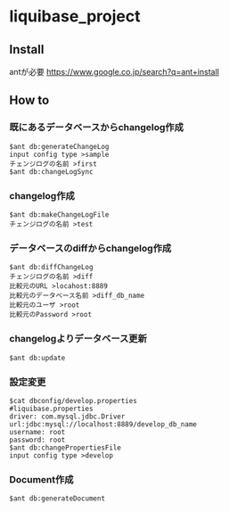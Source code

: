 # liquibase_project
## Install
antが必要
<https://www.google.co.jp/search?q=ant+install>
## How to
### 既にあるデータベースからchangelog作成
    $ant db:generateChangeLog
    input config type >sample
    チェンジログの名前 >first
    $ant db:changeLogSync
### changelog作成
    $ant db:makeChangeLogFile
    チェンジログの名前 >test
### データベースのdiffからchangelog作成
    $ant db:diffChangeLog
    チェンジログの名前 >diff
    比較元のURL >locahost:8889
    比較元のデータベース名前 >diff_db_name
    比較元のユーザ >root
    比較元のPassword >root
### changelogよりデータベース更新
    $ant db:update
### 設定変更
    $cat dbconfig/develop.properties
    #liquibase.properties
    driver: com.mysql.jdbc.Driver
    url:jdbc:mysql://localhost:8889/develop_db_name
    username: root
    password: root
    $ant db:changePropertiesFile
    input config type >develop
### Document作成
    $ant db:generateDocument